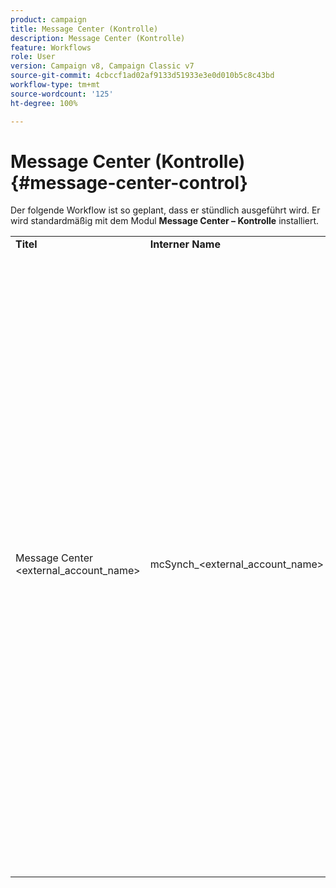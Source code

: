 ```yaml
---
product: campaign
title: Message Center (Kontrolle)
description: Message Center (Kontrolle)
feature: Workflows
role: User
version: Campaign v8, Campaign Classic v7
source-git-commit: 4cbccf1ad02af9133d51933e3e0d010b5c8c43bd
workflow-type: tm+mt
source-wordcount: '125'
ht-degree: 100%

---
```



# Message Center (Kontrolle){#message-center-control}

Der folgende Workflow ist so geplant, dass er stündlich ausgeführt wird. Er wird standardmäßig mit dem Modul **Message Center – Kontrolle** installiert.


<table> 
 <tbody> 
  <tr> 
   <td> <strong>Titel</strong><br /> </td> 
   <td> <strong>Interner Name</strong><br /> </td> 
   <td> <strong>Beschreibung</strong><br /> </td> 
  </tr> 
  <tr> 
   <td> Message Center &lt;external_account_name&gt;<br /> </td> 
   <td> mcSynch_&lt;external_account_name&gt;<br /> </td> 
   <td> Dieser Workflow:<br /> 
    <ul> 
     <li> <p>Ruft die Liste der durch die Aktion(en) verarbeiteten Ereignisse ab.</p> </li> 
     <li> <p>Wird mit der NmsBroadLogMsg-Tabelle synchronisiert, um die Qualifizierung der Versandnachrichten abzurufen.</p> </li> 
     <li> <p>Ruft Ereignis-Versandlogs ab, sobald die Synchronisation mit der NmsBroadLogMsg-Tabelle abgeschlossen ist.</p> </li> 
     <li> <p>Wird mit der NmsTrackingUrl-Tabelle synchronisiert, um das Tracking für die Versand-URLs abzurufen.</p> </li> 
     <li> <p>Ruft Ereignis-Verfolgungs-URLs ab, sobald die Synchronisation mit der NmsTrackingUrl-Tabelle abgeschlossen ist.</p> </li> 
     <li> <p>Ruft alle drei Stunden die E-Mail-Adressen ab, die infolge eines Versands neu in Quarantäne gekommen sind.</p> </li> 
    </ul> </td> 
  </tr> 
 </tbody> 
</table>

